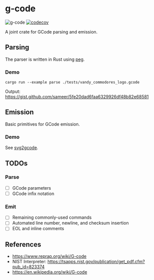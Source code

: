 # g-code

![g-code](https://github.com/sameer/g-code/workflows/g-code/badge.svg) [![codecov](https://codecov.io/gh/sameer/g-code/branch/main/graph/badge.svg?token=BXZQBMCAMI)](https://codecov.io/gh/sameer/g-code)

A joint crate for GCode parsing and emission.

## Parsing

The parser is written in Rust using [peg](https://github.com/kevinmehall/rust-peg).

### Demo

```
cargo run --example parse ./tests/vandy_commodores_logo.gcode
```

Output: https://gist.github.com/sameer/5fe20dad6faa6329926df48b82e68581


## Emission

Basic primitives for GCode emission.

### Demo

See [svg2gcode](https://github.com/sameer/svg2gcode).

## TODOs

### Parse
* [ ] GCode parameters 
* [ ] GCode infix notation

### Emit
* [ ] Remaining commonly-used commands
* [ ] Automated line number, newline, and checksum insertion
* [ ] EOL and inline comments

## References

* https://www.reprap.org/wiki/G-code
* NIST Interpreter: https://tsapps.nist.gov/publication/get_pdf.cfm?pub_id=823374
* https://en.wikipedia.org/wiki/G-code
